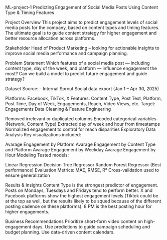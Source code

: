 ML-project-1
Predicting Engagement of Social Media Posts Using Content Type & Timing Features

Project Overview This project aims to predict engagement levels of social media posts for the company, based on content types and timing features. The ultimate goal is to guide content strategy for higher engagement and better resource allocation across platforms.

Stakeholder Head of Product Marketing – looking for actionable insights to improve social media performance and campaign planning.

Problem Statement Which features of a social media post — including content type, day of the week, and platform — influence engagement the most? Can we build a model to predict future engagement and guide strategy?

Dataset Source: - Internal Sprout Social data export (Jan 1 – Apr 30, 2025)

Platforms: Facebook, TikTok, X
Features: Content Type, Post Text, Platform, Post Time, Day of Week, Engagements, Reach, Video Views, etc.
Target: Engagements Data Cleaning & Feature Engineering

Removed irrelevant or duplicated columns
Encoded categorical variables (Network, Content Type)
Extracted day of week and hour from timestamps
Normalized engagement to control for reach disparities
Exploratory Data Analysis Key visualizations included:

Avarage Engagement by Platform
Avarage Engagement by Content Type and Platform
Avarage Engagement by Weekday
Avarage Engagement by Hour
Modeling Tested models:

Linear Regression
Decision Tree Regressor
Random Forest Regressor (Best performance)
Evaluation Metrics: MAE, RMSE, R² Cross-validation used to ensure generalization

Results & Insights Content Type is the strongest predictor of engagement. Posts on Mondays, Tuesdays and Fridays tend to perform better. X and Facebook platforms show the highest engagement levels.(Tiktok could be at the top as well, but the results likely to be squed because of the different posting cadence on these platforms). 8 PM is the best posting hour for higher engagements.

Business Recommendations Prioritize short-form video content on high-engagement days. Use predictions to guide campaign scheduling and budget planning. Use data-driven content calendars.
